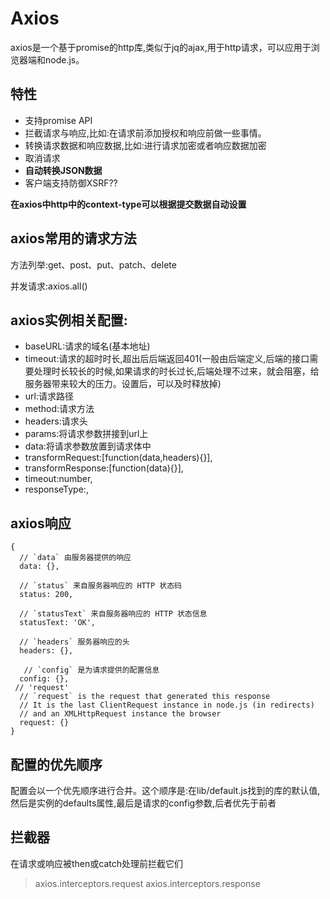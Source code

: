 # Axios

axios是一个基于promise的http库,类似于jq的ajax,用于http请求，可以应用于浏览器端和node.js。


## 特性

+ 支持promise API
+ 拦截请求与响应,比如:在请求前添加授权和响应前做一些事情。
+ 转换请求数据和响应数据,比如:进行请求加密或者响应数据加密
+ 取消请求
+ **自动转换JSON数据**
+ 客户端支持防御XSRF??


**在axios中http中的context-type可以根据提交数据自动设置**


## axios常用的请求方法

方法列举:get、post、put、patch、delete

并发请求:axios.all()


## axios实例相关配置:

+ baseURL:请求的域名(基本地址)
+ timeout:请求的超时时长,超出后后端返回401(一般由后端定义,后端的接口需要处理时长较长的时候,如果请求的时长过长,后端处理不过来，就会阻塞，给服务器带来较大的压力。设置后，可以及时释放掉)
+ url:请求路径
+ method:请求方法
+ headers:请求头
+ params:将请求参数拼接到url上
+ data:将请求参数放置到请求体中
+ transformRequest:[function(data,headers){}],
+ transformResponse:[function(data){}],
+ timeout:number,
+ responseType:,

## axios响应
    
    {
      // `data` 由服务器提供的响应
      data: {},
    
      // `status` 来自服务器响应的 HTTP 状态码
      status: 200,
    
      // `statusText` 来自服务器响应的 HTTP 状态信息
      statusText: 'OK',
    
      // `headers` 服务器响应的头
      headers: {},
    
       // `config` 是为请求提供的配置信息
      config: {},
     // 'request'
      // `request` is the request that generated this response
      // It is the last ClientRequest instance in node.js (in redirects)
      // and an XMLHttpRequest instance the browser
      request: {}
    }


## 配置的优先顺序

配置会以一个优先顺序进行合并。这个顺序是:在lib/default.js找到的库的默认值,然后是实例的defaults属性,最后是请求的config参数,后者优先于前者

## 拦截器

在请求或响应被then或catch处理前拦截它们

> axios.interceptors.request
> axios.interceptors.response